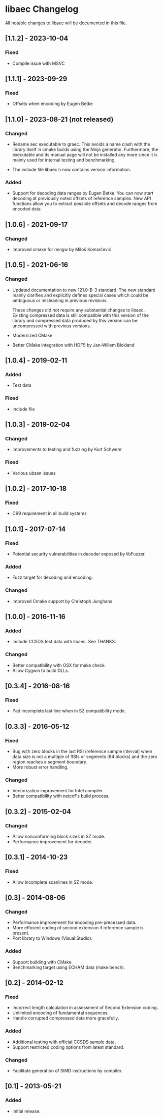 # libaec Changelog
All notable changes to libaec will be documented in this file.

## [1.1.2] - 2023-10-04

### Fixed
- Compile issue with MSVC

## [1.1.1] - 2023-09-29

### Fixed
- Offsets when encoding by Eugen Betke

## [1.1.0] - 2023-08-21 (not released)

### Changed
- Rename aec executable to graec. This avoids a name clash with the
  library itself in cmake builds using the Ninja
  generator. Furthermore, the executable and its manual page will not
  be installed any more since it is mainly used for internal testing
  and benchmarking.

- The include file libaec.h now contains version information.

### Added
- Support for decoding data ranges by Eugen Betke. You can now start
  decoding at previously noted offsets of reference samples. New API
  functions allow you to extract possible offsets and decode ranges
  from encoded data.

## [1.0.6] - 2021-09-17

### Changed
- Improved cmake for mingw by Miloš Komarčević

## [1.0.5] - 2021-06-16

### Changed
- Updated documentation to new 121.0-B-3 standard. The new standard
  mainly clarifies and explicitly defines special cases which could be
  ambiguous or misleading in previous revisions.

  These changes did *not* require any substantial changes to libaec.
  Existing compressed data is still compatible with this version of
  the library and compressed data produced by this version can be
  uncompressed with previous versions.

- Modernized CMake

- Better CMake integration with HDF5 by Jan-Willem Blokland

## [1.0.4] - 2019-02-11

### Added
- Test data

### Fixed
- Include file

## [1.0.3] - 2019-02-04

### Changed
- Improvements to testing and fuzzing by Kurt Schwehr

### Fixed
- Various ubsan issues

## [1.0.2] - 2017-10-18

### Fixed
- C99 requirement in all build systems

## [1.0.1] - 2017-07-14

### Fixed
- Potential security vulnerabilities in decoder exposed by libFuzzer.

### Added
- Fuzz target for decoding and encoding.

### Changed
- Improved Cmake support by Christoph Junghans

## [1.0.0] - 2016-11-16

### Added
- Include CCSDS test data with libaec. See THANKS.

### Changed
- Better compatibility with OSX for make check.
- Allow Cygwin to build DLLs.

## [0.3.4] - 2016-08-16

### Fixed
- Pad incomplete last line when in SZ compatibility mode.

## [0.3.3] - 2016-05-12

### Fixed
- Bug with zero blocks in the last RSI (reference sample interval)
when data size is not a multiple of RSIs or segments (64 blocks) and
the zero region reaches a segment boundary.
- More robust error handling.

### Changed
- Vectorization improvement for Intel compiler.
- Better compatibility with netcdf's build process.

## [0.3.2] - 2015-02-04

### Changed
- Allow nonconforming block sizes in SZ mode.
- Performance improvement for decoder.

## [0.3.1] - 2014-10-23

### Fixed
- Allow incomplete scanlines in SZ mode.

## [0.3] - 2014-08-06

### Changed
- Performance improvement for encoding pre-precessed data.
- More efficient coding of second extension if reference sample is
present.
- Port library to Windows (Visual Studio).

### Added
- Support building with CMake.
- Benchmarking target using ECHAM data (make bench).

## [0.2] - 2014-02-12

### Fixed
- Incorrect length calculation in assessment of Second Extension
coding.
- Unlimited encoding of fundamental sequences.
- Handle corrupted compressed data more gracefully.

### Added
- Additional testing with official CCSDS sample data.
- Support restricted coding options from latest standard.

### Changed
- Facilitate generation of SIMD instructions by compiler.

## [0.1] - 2013-05-21

### Added
- Initial release.
